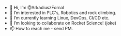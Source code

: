 - 👋 Hi, I’m @ArkadiuszFornal
- 👀 I’m interested in PLC's, Robotics and rock climbing.
- 🌱 I’m currently learning Linux, DevOps, CI/CD  etc.
- 💞️ I’m looking to collaborate on Rocket Science! (joke)
- 📫 How to reach me - send PM.

<!---
ArkadiuszFornal/ArkadiuszFornal is a ✨ special ✨ repository because its `README.md` (this file) appears on your GitHub profile.
You can click the Preview link to take a look at your changes.
--->
